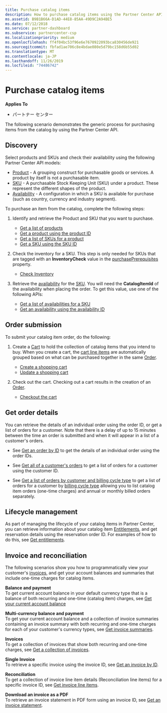 ```yaml
---
title: Purchase catalog items
description: How to purchase catalog items using the Partner Center API.
ms.assetid: B9B1B66A-D1AD-44E8-85AA-49D9C2A94BE5
ms.date: 07/12/2018
ms.service: partner-dashboard
ms.subservice: partnercenter-csp
ms.localizationpriority: medium
ms.openlocfilehash: ff4f04bc53f96e6e7670922093bca830456de921
ms.sourcegitcommit: fbfad1ae706c8e4bdae080e5d79bc158d6b55d02
ms.translationtype: MT
ms.contentlocale: ja-JP
ms.lasthandoff: 11/26/2019
ms.locfileid: "74486742"
---
```

# <a name="purchase-catalog-items"></a>Purchase catalog items


**Applies To**

- パートナー センター


The following scenario demonstrates the generic process for purchasing items from the catalog by using the Partner Center API.


## <a name="span-iddiscoveryspan-iddiscoveryspan-iddiscoverydiscovery"></a><span id="Discovery"/><span id="discovery"/><span id="DISCOVERY"/>Discovery

Select products and SKUs and check their availability using the following Partner Center API models: 

- [Product](product-resources.md#product) - A grouping construct for purchasable goods or services. A product by itself is not a purchasable item.
- [SKU](product-resources.md#sku) - A purchasable Stock Keeping Unit (SKU) under a product. These represent the different shapes of the product.
- [Availability](product-resources.md#availability) - A configuration in which a SKU is available for purchase (such as country, currency and industry segment).

To purchase an item from the catalog, complete the following steps:

1.  Identify and retrieve the Product and SKU that you want to purchase.

    - [Get a list of products](get-a-list-of-products.md)
    - [Get a product using the product ID](get-a-product-by-id.md)
    - [Get a list of SKUs for a product](get-a-list-of-skus-for-a-product.md)
    - [Get a SKU using the SKU ID](get-a-sku-by-id.md)

2.  Check the inventory for a SKU. This step is only needed for SKUs that are tagged with an **InventoryCheck** value in the [purchasePrerequisites](product-resources.md#sku) property.

    - [Check Inventory](check-inventory.md) 

3.  Retrieve the [availability](product-resources.md#availability) for the [SKU](product-resources.md#sku). You will need the **CatalogItemId** of the availability when placing the order. To get this value, use one of the following APIs: 

    - [Get a list of availabilities for a SKU](get-a-list-of-availabilities-for-a-sku.md)
    - [Get an availability using the availability ID](get-an-availability-by-id.md)


## <a name="span-idorder_submissionspan-idorder_submissionspan-idorder_submissionorder-submission"></a><span id="Order_submission"/><span id="order_submission"/><span id="ORDER_SUBMISSION"/>Order submission

To submit your catalog item order, do the following:

1.  Create a [Cart](cart-resources.md) to hold the collection of catalog items that you intend to buy. When you create a cart, the [cart line items](cart-resources.md#cartlineitem) are automatically grouped based on what can be purchased together in the same [Order](order-resources.md).

    - [Create a shopping cart](create-a-cart.md)
    - [Update a shopping cart](update-a-cart.md)

2.  Check out the cart. Checking out a cart results in the creation of an [Order](order-resources.md). 

    - [Checkout the cart](checkout-a-cart.md)

## <a name="span-idget_order_detailsspan-idget_order_detailsspan-idget_order_detailsget-order-details"></a><span id="Get_order_details"/><span id="get_order_details"/><span id="GET_ORDER_DETAILS"/>Get order details



You can retrieve the details of an individual order using the order ID, or get a list of orders for a customer. Note that there is a delay of up to 15 minutes between the time an order is submitted and when it will appear in a list of a customer's orders. 

- See [Get an order by ID](get-an-order-by-id.md) to get the details of an individual order using the order IDs.

- See [Get all of a customer's orders](get-all-of-a-customer-s-orders.md) to get a list of orders for a customer using the customer ID.      

-  See [Get a list of orders by customer and billing cycle type](get-a-list-of-orders-by-customer-and-billing-cycle-type.md) to get a list of orders for a customer by [billing cycle type](product-resources.md#billingcycletype) allowing you to list catalog item orders (one-time charges) and annual or monthly billed orders separately. 

## <a name="span-idlifecycle_managementspan-idlifecycle_managementspan-idlifecycle_managementlifecycle-management"></a><span id="Lifecycle_management"/><span id="lifecycle_management"/><span id="LIFECYCLE_MANAGEMENT"/>Lifecycle management



As part of managing the lifecycle of your catalog items in Partner Center, you can retrieve information about your catalog item [Entitlements](entitlement-resources.md), and get reservation details using the reservation order ID. For examples of how to do this, see [Get entitlements](get-a-collection-of-entitlements.md).   

## <a name="span-idinvoice_and_reconciliationspan-idinvoice_and_reconciliationspan-idinvoice_and_reconciliationinvoice-and-reconciliation"></a><span id="Invoice_and_reconciliation"/><span id="invoice_and_reconciliation"/><span id="INVOICE_AND_RECONCILIATION"/>Invoice and reconciliation



The following scenarios show you how to programmatically view your customer's [invoices](invoice-resources.md), and get your account balances and summaries that include one-time charges for catalog items.  

**Balance and payment**    
To get current account balance in your default currency type that is a balance of both recurring and one-time (catalog item) charges, see [Get your current account balance](get-the-reseller-s-current-account-balance.md)

**Multi-currency balance and payment**    
To get your current account balance and a collection of invoice summaries containing an invoice summary with both recurring and one-time charges for each of your customer's currency types, see [Get invoice summaries](get-invoice-summaries.md).

**Invoices**    
To get a collection of invoices that show both recurring and one-time charges, see [Get a collection of invoices](get-a-collection-of-invoices.md). 

**Single Invoice**    
To retrieve a specific invoice using the invoice ID, see [Get an invoice by ID](get-invoice-by-id.md).  

**Reconciliation**    
To get a collection of invoice line item details (Reconciliation line items) for a specific invoice ID, see [Get invoice line items](get-invoiceline-items.md).  

**Download an invoice as a PDF**    
To retrieve an invoice statement in PDF form using an invoice ID, see [Get an invoice statement](get-invoice-statement.md).

